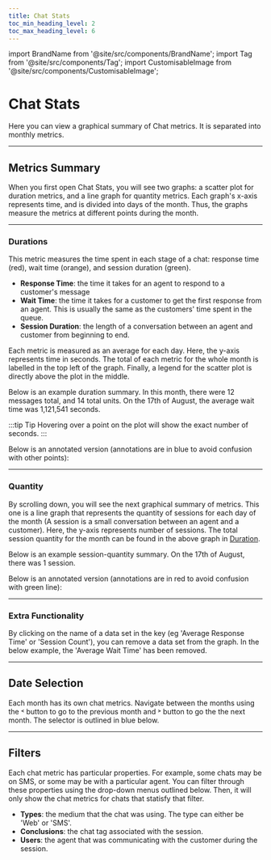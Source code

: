 ```yaml
---
title: Chat Stats
toc_min_heading_level: 2
toc_max_heading_level: 6
---
```


import BrandName from '@site/src/components/BrandName';
import Tag from '@site/src/components/Tag';
import CustomisableImage from '@site/src/components/CustomisableImage';

# Chat Stats

Here you can view a graphical summary of Chat metrics. It is separated into monthly metrics.

---

## Metrics Summary

When you first open Chat Stats, you will see two graphs: a scatter plot for duration metrics, and a line graph for quantity metrics. Each graph's x-axis represents time, and is divided into days of the month. Thus, the graphs measure the metrics at different points during the month.

---

### Durations

This metric measures the time spent in each stage of a chat: response time (red), wait time (orange), and session duration (green). 

- **Response Time**: the time it takes for an agent to respond to a customer's message
- **Wait Time**: the time it takes for a customer to get the first response from an agent. This is usually the same as the customers' time spent in the queue.
- **Session Duration**: the length of a conversation between an agent and customer from beginning to end.

Each metric is measured as an average for each day. Here, the y-axis represents time in seconds. The total of each metric for the whole month is labelled in the top left of the graph. Finally, a legend for the scatter plot is directly above the plot in the middle. 

Below is an example duration summary. In this month, there were 12 messages total, and 14 total units. On the 17th of August, the average wait time was 1,121,541 seconds.

<CustomisableImage src="/img/report-stats-example.png" alt="Stats Duration Example"/>

:::tip Tip
Hovering over a point on the plot will show the exact number of seconds.
:::

Below is an annotated version (annotations are in blue to avoid confusion with other points):

<CustomisableImage src="/img/report-stats-example-annotation.png" alt="Stats Duration Example Annotation"/>



---

### Quantity

By scrolling down, you will see the next graphical summary of metrics. This one is a line graph that represents the quantity of sessions for each day of the month (A session is a small conversation between an agent and a customer). Here, the y-axis represents number of sessions. The total session quantity for the month can be found in the above graph in [Duration](#durations).

Below is an example session-quantity summary. On the 17th of August, there was 1 session.

<CustomisableImage src="/img/report-stats-quantity-example.png" alt="Stats Duration Example" width="550"/>

Below is an annotated version (annotations are in red to avoid confusion with green line):

<CustomisableImage src="/img/report-stats-quantity-example-annotation.png" alt="Stats Duration Example Annotation" width="550"/>

---

### Extra Functionality

By clicking on the name of a data set in the key (eg 'Average Response Time' or 'Session Count'), you can remove a data set from the graph. In the below example, the 'Average Wait Time' has been removed.

<CustomisableImage src="/img/report-stats-remove.png" alt="Remove Data From Graph" width="550"/>

---

## Date Selection

Each month has its own chat metrics. Navigate between the months using the <Tag colour="#FFFFFF" borderColour="#dadfe3" fontColour="#96989b">˂</Tag> button to go to the previous month and <Tag colour="#FFFFFF" borderColour="#dadfe3" fontColour="#96989b">˃</Tag> button to go the the next month. The selector is outlined in blue below.

<CustomisableImage src="/img/report-stats-date.png" alt="Metrics Date Selector"/>

---

## Filters

Each chat metric has particular properties. For example, some chats may be on SMS, or some may be with a particular agent. You can filter through these properties using the drop-down menus outlined below. Then, it will only show the chat metrics for chats that statisfy that filter.

<CustomisableImage src="/img/report-stats-filters.png" alt="Stats Filters" width="600"/>

- **Types**: the medium that the chat was using. The type can either be 'Web' or 'SMS'.
- **Conclusions**: the chat tag associated with the session.
- **Users**: the agent that was communicating with the customer during the session.


